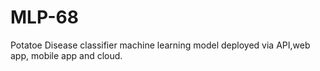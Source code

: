 # MLP-68
Potatoe Disease classifier machine learning model deployed via API,web app, mobile app and cloud.
